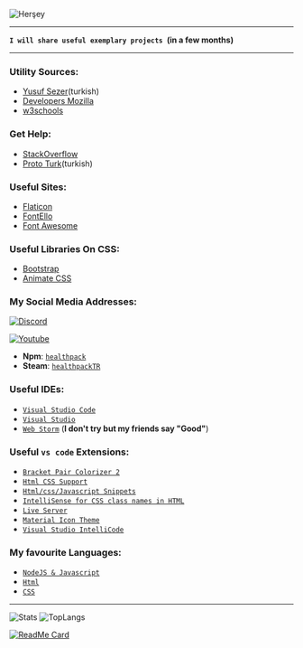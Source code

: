 ![Herşey](https://raw.githubusercontent.com/halfrost/halfrost/master/icons/header_.png)
<hr>

**`I will share useful exemplary projects `(in a few months)**

<hr>

### Utility Sources:
- [Yusuf Sezer](https://www.yusufsezer.com.tr)(turkish)
- [Developers Mozilla](https://developer.mozilla.org/tr/) 
- [w3schools](https://www.w3schools.com)

### Get Help:
- [StackOverflow](https://stackoverflow.com)
- [Proto Turk](https://prototurk.com)(turkish)

### Useful Sites:
- [Flaticon](https://www.flaticon.com)
- [FontEllo](https://fontello.com)
- [Font Awesome](https://fontawesome.com)

### Useful Libraries On CSS:
- [Bootstrap](https://getbootstrap.com)
- [Animate CSS](https://animate.style)

 ### My Social Media Addresses:
[![Discord](https://camo.githubusercontent.com/cfdb7a62449afe712e9eb92977cf8190acb14fb16e173e128eff89736e212a1e/68747470733a2f2f696d672e736869656c64732e696f2f62616467652f646973636f72642532302d3732383944412e7376673f267374796c653d666f722d7468652d6261646765266c6f676f3d646973636f7264266c6f676f436f6c6f723d7768697465)](https://discord.com/users/573054368568311808)

[![Youtube](https://camo.githubusercontent.com/77b51d3ab4ad64d281f5e56e04945fc707a1f9c1eb7bcbc040ed3a04141b3534/68747470733a2f2f696d672e736869656c64732e696f2f62616467652f796f75747562652532302d6666303030302e7376673f267374796c653d666f722d7468652d6261646765266c6f676f3d796f7574756265266c6f676f436f6c6f723d7768697465)](https://www.youtube.com/channel/UCDnt9my_8z87bWL-yCb5NEA)

- **Npm**: [`healthpack`](https://www.npmjs.com/~healthpack)
- **Steam**: [`healthpackTR`](https://steamcommunity.com/id/healthpackTR/)

### Useful IDEs:
- [`Visual Studio Code`](https://code.visualstudio.com)
- [`Visual Studio`](https://visualstudio.microsoft.com/tr/) 
- [`Web Storm`](https://www.jetbrains.com/webstorm/) (**I don't try but my friends say "Good"**)

### Useful `vs code` Extensions:
- [`Bracket Pair Colorizer 2`](https://marketplace.visualstudio.com/items?itemName=CoenraadS.bracket-pair-colorizer-2)
- [`Html CSS Support`](https://marketplace.visualstudio.com/items?itemName=ecmel.vscode-html-css)
- [`Html/css/Javascript Snippets`](https://marketplace.visualstudio.com/items?itemName=Wscats.html-snippets)
- [`IntelliSense for CSS class names in HTML`](https://marketplace.visualstudio.com/items?itemName=Zignd.html-css-class-completion)
- [`Live Server`](https://marketplace.visualstudio.com/items?itemName=ritwickdey.LiveServer)
- [`Material Icon Theme`](https://marketplace.visualstudio.com/items?itemName=PKief.material-icon-theme)
- [`Visual Studio IntelliCode`](https://marketplace.visualstudio.com/items?itemName=VisualStudioExptTeam.vscodeintellicode)

### My favourite Languages: 
- [`NodeJS & Javascript`](https://nodejs.org)
- [`Html`](https://www.w3schools.com/html/)
- [`CSS`](https://www.w3schools.com/css/)

<hr>

![Stats](https://github-readme-stats.vercel.app/api?username=healthpackTR&theme=calm&hide_title=true&show_icons=true)
![TopLangs](https://github-readme-stats.vercel.app/api/top-langs/?username=healthpackTR&hide_title=true&theme=calm)

[![ReadMe Card](https://github-readme-stats.vercel.app/api/pin/?username=healthpackTR&repo=Smart&theme=chartreuse-dark)](https://github.com/healthpackTR/Smart)


  
